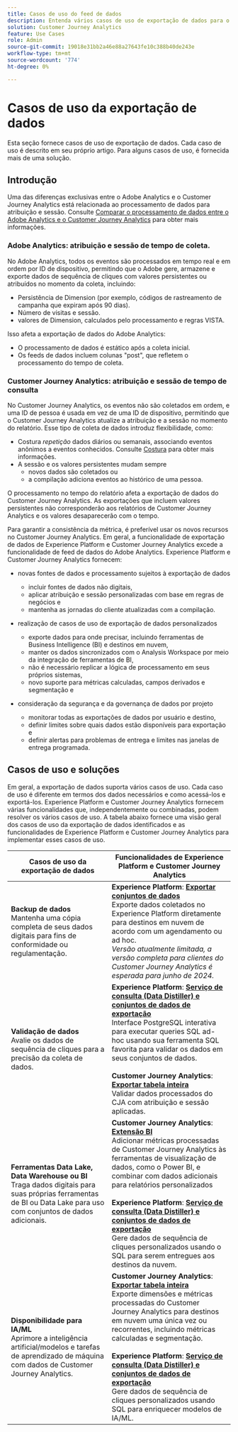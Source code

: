 ```yaml
---
title: Casos de uso do feed de dados
description: Entenda vários casos de uso de exportação de dados para o Customer Journey Analytics
solution: Customer Journey Analytics
feature: Use Cases
role: Admin
source-git-commit: 19018e31bb2a46e88a27643fe10c388b40de243e
workflow-type: tm+mt
source-wordcount: '774'
ht-degree: 0%

---
```



# Casos de uso da exportação de dados

Esta seção fornece casos de uso de exportação de dados. Cada caso de uso é descrito em seu próprio artigo. Para alguns casos de uso, é fornecida mais de uma solução.

## Introdução

Uma das diferenças exclusivas entre o Adobe Analytics e o Customer Journey Analytics está relacionada ao processamento de dados para atribuição e sessão. Consulte [Comparar o processamento de dados entre o Adobe Analytics e o Customer Journey Analytics](/help/getting-started/aa-vs-cja/data-processing-comparisons.md) para obter mais informações.

### Adobe Analytics: atribuição e sessão de tempo de coleta.

No Adobe Analytics, todos os eventos são processados em tempo real e em ordem por ID de dispositivo, permitindo que o Adobe gere, armazene e exporte dados de sequência de cliques com valores persistentes ou atribuídos no momento da coleta, incluindo:

* Persistência de Dimension (por exemplo, códigos de rastreamento de campanha que expiram após 90 dias).
* Número de visitas e sessão.
* valores de Dimension, calculados pelo processamento e regras VISTA.

Isso afeta a exportação de dados do Adobe Analytics:

* O processamento de dados é estático após a coleta inicial.
* Os feeds de dados incluem colunas &quot;post&quot;, que refletem o processamento do tempo de coleta.


### Customer Journey Analytics: atribuição e sessão de tempo de consulta

No Customer Journey Analytics, os eventos não são coletados em ordem, e uma ID de pessoa é usada em vez de uma ID de dispositivo, permitindo que o Customer Journey Analytics atualize a atribuição e a sessão no momento do relatório. Esse tipo de coleta de dados introduz flexibilidade, como:

* Costura _repetição_ dados diários ou semanais, associando eventos anônimos a eventos conhecidos. Consulte [Costura](../../stitching/overview.md) para obter mais informações.
* A sessão e os valores persistentes mudam sempre
   * novos dados são coletados ou
   * a compilação adiciona eventos ao histórico de uma pessoa.

O processamento no tempo do relatório afeta a exportação de dados do Customer Journey Analytics. As exportações que incluem valores persistentes não corresponderão aos relatórios de Customer Journey Analytics e os valores desaparecerão com o tempo.

Para garantir a consistência da métrica, é preferível usar os novos recursos no Customer Journey Analytics. Em geral, a funcionalidade de exportação de dados de Experience Platform e Customer Journey Analytics excede a funcionalidade de feed de dados do Adobe Analytics. Experience Platform e Customer Journey Analytics fornecem:

* novas fontes de dados e processamento sujeitos à exportação de dados

   * incluir fontes de dados não digitais,
   * aplicar atribuição e sessão personalizadas com base em regras de negócios e
   * mantenha as jornadas do cliente atualizadas com a compilação.

* realização de casos de uso de exportação de dados personalizados

   * exporte dados para onde precisar, incluindo ferramentas de Business Intelligence (BI) e destinos em nuvem,
   * manter os dados sincronizados com o Analysis Workspace por meio da integração de ferramentas de BI,
   * não é necessário replicar a lógica de processamento em seus próprios sistemas,
   * novo suporte para métricas calculadas, campos derivados e segmentação e

* consideração da segurança e da governança de dados por projeto

   * monitorar todas as exportações de dados por usuário e destino,
   * definir limites sobre quais dados estão disponíveis para exportação e
   * definir alertas para problemas de entrega e limites nas janelas de entrega programada.


## Casos de uso e soluções

Em geral, a exportação de dados suporta vários casos de uso. Cada caso de uso é diferente em termos dos dados necessários e como acessá-los e exportá-los. Experience Platform e Customer Journey Analytics fornecem várias funcionalidades que, independentemente ou combinadas, podem resolver os vários casos de uso. A tabela abaixo fornece uma visão geral dos casos de uso da exportação de dados identificados e as funcionalidades de Experience Platform e Customer Journey Analytics para implementar esses casos de uso.

| Casos de uso da exportação de dados | Funcionalidades de Experience Platform e Customer Journey Analytics |
|---|---|
| **Backup de dados**<br/> Mantenha uma cópia completa de seus dados digitais para fins de conformidade ou regulamentação. | **Experience Platform**: [**Exportar conjuntos de dados**](export-datasets.md)<br/> Exporte dados coletados no Experience Platform diretamente para destinos em nuvem de acordo com um agendamento ou ad hoc.<br/>*Versão atualmente limitada, a versão completa para clientes do Customer Journey Analytics é esperada para junho de 2024.* |
| **Validação de dados**<br/> Avalie os dados de sequência de cliques para a precisão da coleta de dados. | **Experience Platform**: [**Serviço de consulta (Data Distiller) e conjuntos de dados de exportação**](queryservice-export-datasets.md)<br/> Interface PostgreSQL interativa para executar queries SQL ad-hoc usando sua ferramenta SQL favorita para validar os dados em seus conjuntos de dados.<br/><br/>**Customer Journey Analytics**: [**Exportar tabela inteira**](export-full-table.md)<br/> Validar dados processados do CJA com atribuição e sessão aplicadas. |
| **Ferramentas Data Lake, Data Warehouse ou BI**<br/> Traga dados digitais para suas próprias ferramentas de BI ou Data Lake para uso com conjuntos de dados adicionais. | **Customer Journey Analytics**: [**Extensão BI**](bi-extension.md)<br/> Adicionar métricas processadas de Customer Journey Analytics às ferramentas de visualização de dados, como o Power BI, e combinar com dados adicionais para relatórios personalizados <br/><br/>**Experience Platform**: [**Serviço de consulta (Data Distiller) e conjuntos de dados de exportação**](queryservice-export-datasets.md)<br> Gere dados de sequência de cliques personalizados usando o SQL para serem entregues aos destinos da nuvem. |
| **Disponibilidade para IA/ML**<br/> Aprimore a inteligência artificial/modelos e tarefas de aprendizado de máquina com dados de Customer Journey Analytics. | **Customer Journey Analytics**: [**Exportar tabela inteira**](export-full-table.md)<br/> Exporte dimensões e métricas processadas do Customer Journey Analytics para destinos em nuvem uma única vez ou recorrentes, incluindo métricas calculadas e segmentação.<br/><br/>**Experience Platform**: [**Serviço de consulta (Data Distiller) e conjuntos de dados de exportação**](queryservice-export-datasets.md)<br/> Gere dados de sequência de cliques personalizados usando SQL para enriquecer modelos de IA/ML. |

